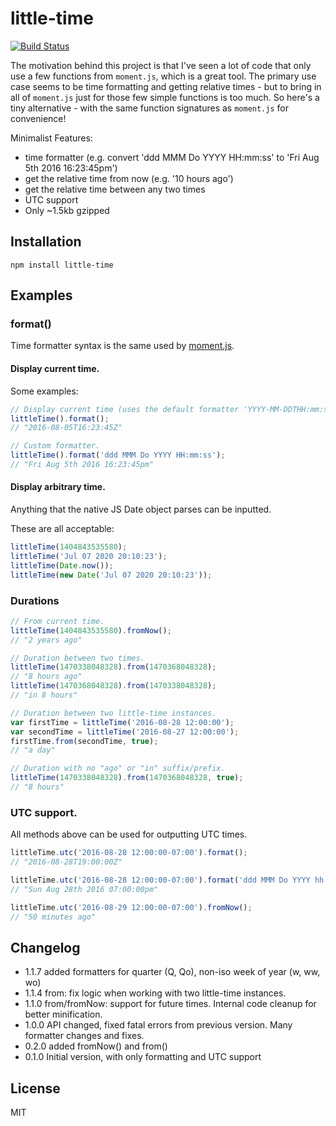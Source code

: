 # little-time
[![Build Status](https://travis-ci.org/davidcalhoun/little-time.svg?branch=master)](https://travis-ci.org/davidcalhoun/little-time)

The motivation behind this project is that I've seen a lot of code that only use a few functions from `moment.js`, which is a great tool.  The primary use case seems to be time formatting and getting relative times - but to bring in all of `moment.js` just for those few simple functions is too much.  So here's a tiny alternative - with the same function signatures as `moment.js` for convenience!

Minimalist Features:
* time formatter (e.g. convert 'ddd MMM Do YYYY HH:mm:ss' to 'Fri Aug 5th 2016 16:23:45pm')
* get the relative time from now (e.g. '10 hours ago')
* get the relative time between any two times
* UTC support
* Only ~1.5kb gzipped

## Installation

`npm install little-time`

## Examples

### format()
Time formatter syntax is the same used by [moment.js](http://momentjs.com/docs/#/displaying/format/).


#### Display current time.
Some examples:

```js
// Display current time (uses the default formatter 'YYYY-MM-DDTHH:mm:ssZ'):
littleTime().format();
// "2016-08-05T16:23:45Z"

// Custom formatter.
littleTime().format('ddd MMM Do YYYY HH:mm:ss');
// "Fri Aug 5th 2016 16:23:45pm"
```

#### Display arbitrary time.
Anything that the native JS Date object parses can be inputted.

These are all acceptable:

```js
littleTime(1404843535580);
littleTime('Jul 07 2020 20:10:23');
littleTime(Date.now());
littleTime(new Date('Jul 07 2020 20:10:23'));
```

### Durations
```js
// From current time.
littleTime(1404843535580).fromNow();
// "2 years ago"

// Duration between two times.
littleTime(1470338048328).from(1470368048328);
// "8 hours ago"
littleTime(1470368048328).from(1470338048328);
// "in 8 hours"

// Duration between two little-time instances.
var firstTime = littleTime('2016-08-28 12:00:00');
var secondTime = littleTime('2016-08-27 12:00:00');
firstTime.from(secondTime, true);
// "a day"

// Duration with no "ago" or "in" suffix/prefix.
littleTime(1470338048328).from(1470368048328, true);
// "8 hours"
```

### UTC support.
All methods above can be used for outputting UTC times.
```js
littleTime.utc('2016-08-28 12:00:00-07:00').format();
// "2016-08-28T19:00:00Z"

littleTime.utc('2016-08-28 12:00:00-07:00').format('ddd MMM Do YYYY hh:mm:ssa');
// "Sun Aug 28th 2016 07:00:00pm"

littleTime.utc('2016-08-29 12:00:00-07:00').fromNow();
// "50 minutes ago"
```

## Changelog
* 1.1.7 added formatters for quarter (Q, Qo), non-iso week of year (w, ww, wo)
* 1.1.4 from: fix logic when working with two little-time instances.
* 1.1.0 from/fromNow: support for future times.  Internal code cleanup for better minification.
* 1.0.0 API changed, fixed fatal errors from previous version.  Many formatter changes and fixes.
* 0.2.0 added fromNow() and from()
* 0.1.0 Initial version, with only formatting and UTC support

## License
MIT
